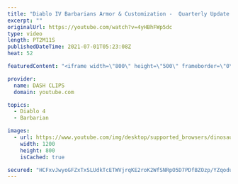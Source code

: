 ```yaml
---
title: "Diablo IV Barbarians Armor & Customization -  Quarterly Update June 2021"
excerpt: ""
originalUrl: https://youtube.com/watch?v=4yHBhFWp5dc
type: video
length: PT2M11S
publishedDateTime: 2021-07-01T05:23:08Z
heat: 52

featuredContent: "<iframe width=\"800\" height=\"500\" frameborder=\"0\" src=\"https://www.youtube.com/embed/4yHBhFWp5dc\" allow=\"accelerometer; autoplay; encrypted-media; gyroscope; picture-in-picture\" allowfullscreen></iframe>"

provider:
  name: DASH CLIPS
  domain: youtube.com

topics:
  - Diablo 4
  - Barbarian

images:
  - url: https://www.youtube.com/img/desktop/supported_browsers/dinosaur.png
    width: 1200
    height: 800
    isCached: true

secured: "HCFxvJwyoGFZxTxSLUdkTcETWVjrqKE2roK2WfSNRpO5D7PDfBZOzp/YZqodu4mMPEh7EciHNm6AVim3X7WVKDkjWnxYqPlPVfOz1gq5MvfNGYxSrlT6YP2f7BIXcjExiHdntU/j04BK5de5DRPCPCJ77DpGcIUv6Gtv4GJoUHabZyFf2IiJXpxYxU4/Mq6uoQIUdumESV91AwAgZ/4/RIh2OGzE8eq2IO8t5ONVaGFdlnt8DvAbBWnm22qXvF9Q9nAuqJOD9DiXkl9HwiviijM3vjzYDqZkCO9+B/9vqt7+zpFksqZrB8YwaQX9PXE+ixYDoyq6t63Jor4CtbW9o2vHfhD9mXRHQ3RmMmBOqGzsI3HqWLN4t4C5rvMrQNAdvKQY6mxi8dgYLK3A1W8bqNMt5NmWfmT2y0+JnmnRPMI=;1rzpYAfShu0WNoO5Rz8XRA=="
---
```


